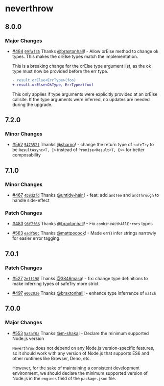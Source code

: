 # neverthrow

## 8.0.0

### Major Changes

- [#484](https://github.com/supermacro/neverthrow/pull/484) [`09faf35`](https://github.com/supermacro/neverthrow/commit/09faf35a5ce701ed55b13b82074da9e50050526d) Thanks [@braxtonhall](https://github.com/braxtonhall)! - Allow orElse method to change ok types.
  This makes the orElse types match the implementation.

  This is a breaking change for the orElse type argument list,
  as the ok type must now be provided before the err type.

  ```diff
  - result.orElse<ErrType>(foo)
  + result.orElse<OkType, ErrType>(foo)
  ```

  This only applies if type arguments were
  explicitly provided at an orElse callsite.
  If the type arguments were inferred,
  no updates are needed during the upgrade.

## 7.2.0

### Minor Changes

- [#562](https://github.com/supermacro/neverthrow/pull/562) [`547352f`](https://github.com/supermacro/neverthrow/commit/547352f326206b2c5b403bde4ddc88825172f25c) Thanks [@sharno](https://github.com/sharno)! - change the return type of `safeTry` to be `ResultAsync<T, E>` instead of `Promise<Result<T, E>>` for better composability

## 7.1.0

### Minor Changes

- [#467](https://github.com/supermacro/neverthrow/pull/467) [`4b9d2fd`](https://github.com/supermacro/neverthrow/commit/4b9d2fdaf03223945068509f948b57194732aa03) Thanks [@untidy-hair
  ](https://github.com/untidy-hair)! - feat: add `andTee` and `andThrough` to handle side-effect

### Patch Changes

- [#483](https://github.com/supermacro/neverthrow/pull/483) [`96f7f66`](https://github.com/supermacro/neverthrow/commit/96f7f669ac83be705a389d47ed804e9d44a13932) Thanks [@braxtonhall](https://github.com/braxtonhall)! - Fix `combineWithAllErrors` types

- [#563](https://github.com/supermacro/neverthrow/pull/563) [`eadf50c`](https://github.com/supermacro/neverthrow/commit/eadf50c695db896b8841c0ee301ae5eeba994b90) Thanks [@mattpocock](https://github.com/mattpocock)! - Made err() infer strings narrowly for easier error tagging.

## 7.0.1

### Patch Changes

- [#527](https://github.com/supermacro/neverthrow/pull/527) [`2e1f198`](https://github.com/supermacro/neverthrow/commit/2e1f19899800ce5e1164412c6a693cf2f1c40b20) Thanks [@3846masa](https://github.com/3846masa)! - fix: change type definitions to make inferring types of safeTry more strict

- [#497](https://github.com/supermacro/neverthrow/pull/497) [`e06203e`](https://github.com/supermacro/neverthrow/commit/e06203e90b2b64edaa42707cbca8383c9f4765e8) Thanks [@braxtonhall](https://github.com/braxtonhall)! - enhance type inferrence of `match`

## 7.0.0

### Major Changes

- [#553](https://github.com/supermacro/neverthrow/pull/553) [`5a3af0a`](https://github.com/supermacro/neverthrow/commit/5a3af0a55d0c440dfd50bfbbe021c6e4b973184b) Thanks [@m-shaka](https://github.com/m-shaka)! - Declare the minimum supported Node.js version

  `Neverthrow` does not depend on any Node.js version-specific features, so it should work with any version of Node.js that supports ES6 and other runtimes like Browser, Deno, etc.

  However, for the sake of maintaining a consistent development environment, we should declare the minimum supported version of Node.js in the `engines` field of the `package.json` file.

